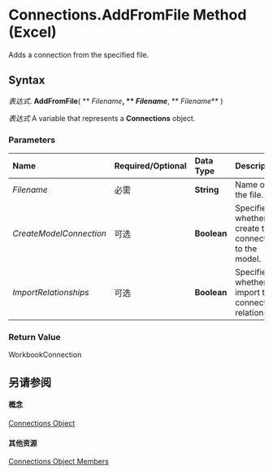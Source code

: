 
# Connections.AddFromFile Method (Excel)

Adds a connection from the specified file.


## Syntax

 _表达式_. **AddFromFile**( ** _Filename_**, ** _Filename_**, ** _Filename_** )

 _表达式_ A variable that represents a **Connections** object.


### Parameters



|**Name**|**Required/Optional**|**Data Type**|**Description**|
|:-----|:-----|:-----|:-----|
| _Filename_|必需|**String**|Name of the file.|
| _CreateModelConnection_|可选|**Boolean**|Specifies whether to create the connection to the model.|
| _ImportRelationships_|可选|**Boolean**|Specifies whether to import the connection relationship.|

### Return Value

WorkbookConnection


## 另请参阅


#### 概念


[Connections Object](3320b1cc-2f9d-805e-e506-27164b38d413.md)
#### 其他资源


[Connections Object Members](http://msdn.microsoft.com/library/f6f7cbb6-4763-443a-56d8-2787cb067b8b%28Office.15%29.aspx)